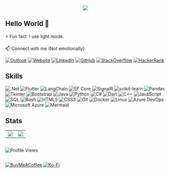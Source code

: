 <div align="center">
    <img src="https://github-readme-quotes-bay.vercel.app/quote?theme=default&animation=default&layout=churchill&font=default&quotesUrl=https://github.com/DaniyalAhmadSE/DaniyalAhmadSE/blob/main/favorite-quotes.json" />
</div>

## Hello World 👋

⚡ Fun fact: I use light mode.

📫 Connect with me (Not emotionally):

[![Outlook](https://custom-icon-badges.demolab.com/badge/Outlook-0072C6.svg?&style=for-the-badge&logo=microsoftoutlook&logoColor=white)](mailto:daniyalahmadse@outlook.com)
[![Website](https://custom-icon-badges.demolab.com/badge/Website-000000.svg?&style=for-the-badge&logo=internet&logoColor=white)](https://daniyalahmadse.github.io)
[![LinkedIn](https://img.shields.io/badge/linkedin-1E77B5.svg?&style=for-the-badge&logo=linkedin&logoColor=white)](https://linkedin.com/in/DaniyalAhmadSE)
[![GitHub](https://img.shields.io/badge/github-24292e.svg?&style=for-the-badge&logo=github&logoColor=white)](https://github.com/DaniyalAhmadSE)
[![StackOverflow](https://img.shields.io/badge/stackoverflow-3B4045.svg?&style=for-the-badge&logo=stackoverflow&logoColor=#F58025)](https://stackoverflow.com/users/11696303)
[![HackerRank](https://img.shields.io/badge/HackerRank-0E141E.svg?&style=for-the-badge&logo=hackerrank&logoColor=00EA64)](https://www.hackerrank.com/DaniyalAhmadSE)

## Skills
![.Net](https://img.shields.io/badge/.NET-5C2D91?style=for-the-badge&logo=.net&logoColor=white)
![Flutter](https://img.shields.io/badge/Flutter-02569B.svg?style=for-the-badge&logo=Flutter&logoColor=white)
![LangChain](https://img.shields.io/badge/LangChain-1C3C3C.svg?style=for-the-badge&logo=LangChain&logoColor=white)
![EF Core](https://img.shields.io/badge/EF_Core-5C2D91.svg?style=for-the-badge&logo=efcore&logoColor=white)
![SignalR](https://custom-icon-badges.demolab.com/badge/SignalR-00103D.svg?style=for-the-badge&logo=signalr2&logoColor=00ABEC)
![scikit-learn](https://img.shields.io/badge/Scikit--learn-3499CD.svg?style=for-the-badge&logo=scikit-learn&logoColor=white)
![Pandas](https://img.shields.io/badge/Pandas-150458.svg?style=for-the-badge&logo=pandas&logoColor=white)
![Tkinter](https://custom-icon-badges.demolab.com/badge/Tkinter-3670A0?style=for-the-badge&logo=quill2&logoColor=white)
![Bootstrap](https://img.shields.io/badge/Bootstrap-7431FA.svg?style=for-the-badge&logo=bootstrap&logoColor=white)
![Java](https://custom-icon-badges.demolab.com/badge/Java-3A75B0.svg?style=for-the-badge&logo=java4&logoColor=white)
![Python](https://img.shields.io/badge/Python-3670A0?style=for-the-badge&logo=python&logoColor=ffdd54)
![C#](https://img.shields.io/badge/C%23-532BD6.svg?style=for-the-badge&logo=csharp&logoColor=white)
![Dart](https://img.shields.io/badge/dart-0175C2.svg?style=for-the-badge&logo=dart&logoColor=white)
![C++](https://img.shields.io/badge/c++-00599C.svg?style=for-the-badge&logo=cplusplus&logoColor=white)
![JavaScript](https://img.shields.io/badge/javascript-000000.svg?style=for-the-badge&logo=javascript&logoColor=F7DF1E)
![SQL](https://custom-icon-badges.demolab.com/badge/SQL-1E3A8A.svg?style=for-the-badge&logo=database&logoColor=white)
![Bash](https://img.shields.io/badge/bash-293137.svg?style=for-the-badge&logo=gnu-bash&logoColor=white)
![HTML5](https://img.shields.io/badge/html5-000000.svg?style=for-the-badge&logo=html5&logoColor=E34F26)
![CSS3](https://img.shields.io/badge/css3-1572B6.svg?style=for-the-badge&logo=css3&logoColor=white)
![Git](https://img.shields.io/badge/git-413932.svg?style=for-the-badge&logo=git&logoColor=F05032)
![Docker](https://img.shields.io/badge/docker-2496ED.svg?style=for-the-badge&logo=docker&logoColor=white)
![Linux](https://img.shields.io/badge/Linux-185886.svg?style=for-the-badge&logo=linux&logoColor=white)
![Azure DevOps](https://custom-icon-badges.demolab.com/badge/Azure_DevOps-0078D4?style=for-the-badge&logo=msazuredevops&logoColor=white)
![Microsoft Azure](https://custom-icon-badges.demolab.com/badge/Microsoft_Azure-006DC1?style=for-the-badge&logo=microsoftazure&logoColor=white)
![Mermaid](https://img.shields.io/badge/Mermaid-181316.svg?style=for-the-badge&logo=mermaid&logoColor=FF3670)

## Stats

<table>
<tr>
    <td valign="top">
    <img src="https://github-readme-stats.vercel.app/api?username=DaniyalAhmadSE&show_icons=true&hide_rank=true&include_all_commits=true&count_private=true&hide_border=true&hide=prs&theme=transparent" />
    </td>
    <!-- <td valign="top">
    <img src="https://github-readme-streak-stats.herokuapp.com?user=DaniyalAhmadSe&hide_border=true&hide_total_contributions=true&hide_longest_streak=true&card_width=100px&currStreakLabel=2F80ED&ring=2f80ed&fire=2f80ed&theme=transparent" alt="GitHub Streak" />
    </td> -->
    <td valign="top">
    <img src="https://github-readme-stats.vercel.app/api/top-langs/?username=DaniyalAhmadSE&hide_border=true&hide_progress=true&langs_count=8&theme=transparent"/>
    </td>
</tr>
</table>

##

![Profile Views](https://komarev.com/ghpvc/?username=DaniyalAhmadSE&&style=for-the-badge&abbreviated=true)

##

[![BuyMeACoffee](https://img.shields.io/badge/Buy_Me_a_Coffee-383838?style=for-the-badge&logo=buy-me-a-coffee&logoColor=FFDD00)](https://buymeacoffee.com/DaniyalAhmadSE) 
[![Ko-Fi](https://img.shields.io/badge/Ko--fi-202020?style=for-the-badge&logo=ko-fi&logoColor=F16061)](https://ko-fi.com/DaniyalAhmadSE) 
